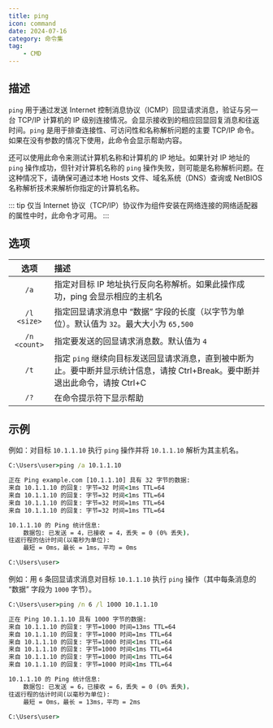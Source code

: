 ```yaml
---
title: ping
icon: command
date: 2024-07-16
category: 命令集
tag:
    - CMD
---
```


## 描述

`ping` 用于通过发送 Internet 控制消息协议（ICMP）回显请求消息，验证与另一台 TCP/IP 计算机的 IP 级别连接情况。会显示接收到的相应回显回复消息和往返时间。`ping` 是用于排查连接性、可访问性和名称解析问题的主要 TCP/IP 命令。如果在没有参数的情况下使用，此命令会显示帮助内容。

还可以使用此命令来测试计算机名称和计算机的 IP 地址。如果针对 IP 地址的 `ping` 操作成功，但针对计算机名称的 `ping` 操作失败，则可能是名称解析问题。在这种情况下，请确保可通过本地 Hosts 文件、域名系统（DNS）查询或 NetBIOS 名称解析技术来解析你指定的计算机名称。

::: tip
仅当 Internet 协议（TCP/IP）协议作为组件安装在网络连接的网络适配器的属性中时，此命令才可用。
:::

## 选项

|  选项  |  描述  |
|  :----:  |  :----  |
|  `/a`  |  指定对目标 IP 地址执行反向名称解析。如果此操作成功，ping 会显示相应的主机名  |
|  `/l <size>`  |  指定回显请求消息中 “数据” 字段的长度（以字节为单位）。默认值为 `32`。最大大小为 `65,500`  |
|  `/n <count>`  |  指定要发送的回显请求消息数。默认值为 `4`  |
|  `/t`  |  指定 `ping` 继续向目标发送回显请求消息，直到被中断为止。要中断并显示统计信息，请按 Ctrl+Break。要中断并退出此命令，请按 Ctrl+C  |
|  `/?`  |  在命令提示符下显示帮助  |

## 示例

例如：对目标 `10.1.1.10` 执行 `ping` 操作并将 `10.1.1.10` 解析为其主机名。

```cmd
C:\Users\user>ping /a 10.1.1.10

正在 Ping example.com [10.1.1.10] 具有 32 字节的数据:
来自 10.1.1.10 的回复: 字节=32 时间<1ms TTL=64
来自 10.1.1.10 的回复: 字节=32 时间<1ms TTL=64
来自 10.1.1.10 的回复: 字节=32 时间=1ms TTL=64
来自 10.1.1.10 的回复: 字节=32 时间=1ms TTL=64

10.1.1.10 的 Ping 统计信息:
    数据包: 已发送 = 4，已接收 = 4，丢失 = 0 (0% 丢失)，
往返行程的估计时间(以毫秒为单位):
    最短 = 0ms，最长 = 1ms，平均 = 0ms

C:\Users\user>
```

例如：用 `6` 条回显请求消息对目标 `10.1.1.10` 执行 `ping` 操作（其中每条消息的 “数据” 字段为 `1000` 字节）。

```cmd
C:\Users\user>ping /n 6 /l 1000 10.1.1.10

正在 Ping 10.1.1.10 具有 1000 字节的数据:
来自 10.1.1.10 的回复: 字节=1000 时间=13ms TTL=64
来自 10.1.1.10 的回复: 字节=1000 时间=1ms TTL=64
来自 10.1.1.10 的回复: 字节=1000 时间<1ms TTL=64
来自 10.1.1.10 的回复: 字节=1000 时间<1ms TTL=64
来自 10.1.1.10 的回复: 字节=1000 时间<1ms TTL=64
来自 10.1.1.10 的回复: 字节=1000 时间<1ms TTL=64

10.1.1.10 的 Ping 统计信息:
    数据包: 已发送 = 6，已接收 = 6，丢失 = 0 (0% 丢失)，
往返行程的估计时间(以毫秒为单位):
    最短 = 0ms，最长 = 13ms，平均 = 2ms

C:\Users\user>
```
